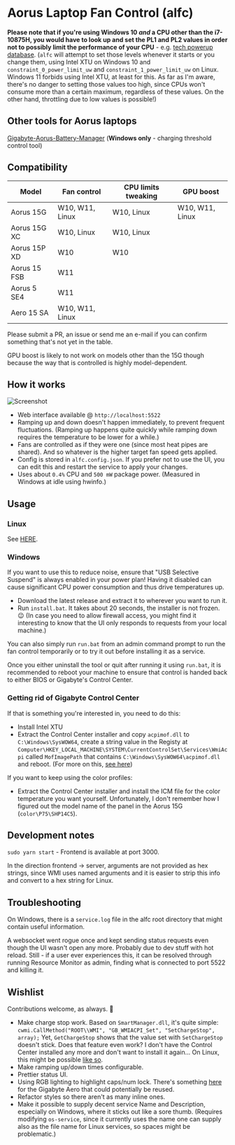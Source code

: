 # Aorus Laptop Fan Control (alfc)

**Please note that if you're using Windows 10 *and* a CPU other than the i7-10875H, you would have to look up and set the PL1 and PL2 values in order not to possibly limit the performance of your CPU** - e.g. [tech powerup database](https://www.techpowerup.com/cpu-specs/core-i7-10875h.c2277). (`alfc` will attempt to set those levels whenever it starts or you change them, using Intel XTU on Windows 10 and `constraint_0_power_limit_uw` and `constraint_1_power_limit_uw` on Linux. Windows 11 forbids using Intel XTU, at least for this. As far as I'm aware, there's no danger to setting those values too high, since CPUs won't consume more than a certain maximum, regardless of these values. On the other hand, throttling due to low values is possible!)

## Other tools for Aorus laptops

[Gigabyte-Aorus-Battery-Manager](https://github.com/lxmoonlily/Gigabyte-Aorus-Battery-Manager) (**Windows only** - charging threshold control tool)

## Compatibility

| Model        | Fan control      | CPU limits tweaking | GPU boost        |
|--------------|------------------|---------------------|------------------|
| Aorus 15G    | W10, W11, Linux  | W10, Linux          | W10, W11, Linux  |
| Aorus 15G XC | W10, Linux       | W10, Linux          |                  |
| Aorus 15P XD | W10              | W10                 |                  |
| Aorus 15 FSB | W11              |                     |                  |
| Aorus 5 SE4  | W11              |                     |                  |
| Aero 15 SA   | W10, W11, Linux  |                     |                  |


Please submit a PR, an issue or send me an e-mail if you can confirm something that's not yet in the table.

GPU boost is likely to not work on models other than the 15G though because the way that is controlled is highly model-dependent.

## How it works

![Screenshot](/assets/screenshot.png?raw=true)

- Web interface available @ `http://localhost:5522`
- Ramping up and down doesn't happen immediately, to prevent frequent fluctuations.
(Ramping up happens quite quickly while ramping down requires the temperature to
be lower for a while.)
- Fans are controlled as if they were one (since most heat pipes are shared). And so
whatever is the higher target fan speed gets applied.
- Config is stored in `alfc.config.json`. If you prefer not to use the UI, you can
edit this and restart the service to apply your changes.
- Uses about `0.4%` CPU and `500 mW` package power. (Measured in Windows at idle
using hwinfo.)

## Usage

### Linux

See [HERE](./LINUX.md).

### Windows

If you want to use this to reduce noise, ensure that "USB Selective Suspend"
is always enabled in your power plan! Having it disabled can cause significant CPU
power consumption and thus drive temperatures up.

- Download the latest release and extract it to wherever you want to run it.
- Run `install.bat`. It takes about 20 seconds, the installer is not frozen. 😉
(In case you need to allow firewall access, you might find it interesting to know that
the UI only responds to requests from your local machine.)

You can also simply run `run.bat` from an admin command prompt to run the fan
control temporarily or to try it out before installing it as a service.

Once you either uninstall the tool or quit after running it using `run.bat`, it
is recommended to reboot your machine to ensure that control is handed back to
either BIOS or Gigabyte's Control Center.

### Getting rid of Gigabyte Control Center

If that is something you're interested in, you need to do this:

- Install Intel XTU
- Extract the Control Center installer and copy `acpimof.dll` to `C:\Windows\SysWOW64`,
create a string value in the Registy at
`Computer\HKEY_LOCAL_MACHINE\SYSTEM\CurrentControlSet\Services\WmiAcpi` called `MofImagePath`
that contains `C:\Windows\SysWOW64\acpimof.dll` and reboot. (For more on this, [see here](https://docs.microsoft.com/en-us/samples/microsoft/windows-driver-samples/wmi-acpi-sample/))

If you want to keep using the color profiles:

- Extract the Control Center installer and install the ICM file for the color temperature you
want yourself. Unfortunately, I don't remember how I figured out the model name of the panel in the Aorus 15G (`color\P75\SHP14C5`).

## Development notes

`sudo yarn start` - Frontend is available at port 3000.

In the direction frontend -> server, arguments are not provided as hex strings, since
WMI uses named arguments and it is easier to strip this info and convert to a
hex string for Linux.

## Troubleshooting

On Windows, there is a `service.log` file in the alfc root directory that might contain useful information.

A websocket went rogue once and kept sending status requests even though the UI wasn't open
any more. Probably due to dev stuff with hot reload. Still - if a user ever experiences this,
it can be resolved through running Resource Monitor as admin, finding what is connected
to port 5522 and killing it.

## Wishlist

Contributions welcome, as always. 🙂

- Make charge stop work. Based on `SmartManager.dll`, it's quite simple:
`cwmi.CallMethod("ROOT\\WMI", "GB_WMIACPI_Set", "SetChargeStop", array);`
Yet, `GetChargeStop` shows that the value set with `SetChargeStop` doesn't stick.
Does that feature even work? I don't have the Control Center installed any more and don't
want to install it again...
On Linux, this might be possible [like so](https://askubuntu.com/a/1211506).
- Make ramping up/down times configurable.
- Prettier status UI.
- Using RGB lighting to highlight caps/num lock. There's something [here](https://gitlab.com/wtwrp/aeroctl/-/tree/master/Samples/AeroCtl.Rgb.LockKeys)
for the Gigabyte Aero that could potentially be reused.
- Refactor styles so there aren't as many inline ones.
- Make it possible to supply decent service Name and Description, especially on Windows, where it
sticks out like a sore thumb. (Requires modifying `os-service`, since it currently uses the name one
can supply also as the file name for Linux services, so spaces might be problematic.)
